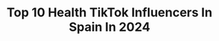 ---
title: Top 10 Health TikTok Influencers In Spain In 2024
description: >-
  Find top health TikTok influencers in Spain in 2024. Most popular hashtags: #healthy #fyp #chocolate #love.
platform: TikTok
hits: 34
text_top: Identify the top-rated TikTok influencers on inBeat.
text_bottom: Our search engine holds 34 TikTok influencers like this in Spain for you to collaborate.
profiles:
  - username: "healthbossbabes"
    fullname: >-
      Health Boss Babes
    bio: >-
      Balearic Babe ♋️🇳🇱🇬🇧🇪🇸 IG Katja_itsme_ Be a Health Boss You’re worth it!
    location: "Spain"
    followers: 3604
    engagement: 214
    commentsToLikes: 0.058837
    id: ckd09jj4hblno0j23yu1550sc
    verified: false
    hashtags: "#yogaflow, #flexibility, #yogagirl, #yogaasana"
  - username: "jonvenus"
    fullname: >-
      Jon Venus
    bio: >-
      Health, Growth & Good vibes ✨🌱
    location: "Spain"
    followers: 47400
    engagement: 567
    commentsToLikes: 0.030156
    id: ckavt376v5s5c0j23tjcn8zrk
    verified: false
    hashtags: "#healthyfood, #fitnessfreak, #highprotein, #veganrecipes"
  - username: "jorgesaludable"
    fullname: >-
      Jorge Saludable
    bio: >-
      Enfermero, dietista y pastelero. GANADOR 🥇 BAKE OFF ESPAÑA 🧁
    location: "Spain"
    followers: 441900
    engagement: 869
    commentsToLikes: 0.022327
    id: ck999slgke1ve0j7817mah4ez
    verified: false
    hashtags: "#chocolate, #asmr, #healthy, #recetas"
  - username: "tictacyummy"
    fullname: >-
      Tic tac yummy
    bio: >-
      Bienvenidos a mi Tik Tok 😋 Todas mis recetas en tictacyummy.com
    location: "Spain"
    followers: 208600
    engagement: 909
    commentsToLikes: 0.005895
    id: ck8uflsz229js0j78nevb01qx
    verified: false
    hashtags: "#snack, #chocolate, #tiktokchef, #yummy"
  - username: "stefaniaflorian"
    fullname: >-
      Stef aliocio
    bio: >-
      adviser #aliociorooms #aliociopension #hotelcercadelpuertohuelva 606 95 37 57
    location: "Spain"
    followers: 14500
    engagement: 257
    commentsToLikes: 0.023661
    id: ckd0okdf0hels0j23lvcq8can
    verified: false
    hashtags: "#dianasosoaca, #lifestyle, #espa, #fy"
  - username: "lauriky_00ruiz"
    fullname: >-
      Laura
    bio: >-
      Graphic designer, art and crafts lover 🌼 Dancer ✨ Spain 🇪🇸 20
    location: "Spain"
    followers: 32100
    engagement: 1370
    commentsToLikes: 0.042139
    id: ckb98cgpfrqoa0j23t2byru94
    verified: false
    hashtags: "#dance, #happy, #choreography, #humor"
  - username: "neet_52"
    fullname: >-
      whiteytowers52
    bio: >-
      Just here for fun but If I make you smile just once my job is done 😃
    location: "Spain"
    followers: 6063
    engagement: 382
    commentsToLikes: 0.167354
    id: ckbfbab6j362d0j239v4jljx8
    verified: false
    hashtags: "#hope, #boredom, #ifyoucanbeanythingbekind, #over50andfabulous"
  - username: "chrisyfacu"
    fullname: >-
      Chris & Facu
    bio: >-
      📸Instagram:@chrisyfacu 🎮Twitch: chrisyfacu 📩 contact.chrisfacu@gmail.com
    location: "Spain"
    followers: 2300000
    engagement: 1275
    commentsToLikes: 0.007671
    id: ck81s5f3fq4590j78htbafjm9
    verified: true
    hashtags: "#tutorial, #halloween, #comedia, #vlog"
  - username: "itziarcastro_"
    fullname: >-
      Itziar Castro
    bio: >-
      #actress #singer Goya en Vis a Vis, Campeones, Pieles. XHOXB, Blancanieves...
    location: "Spain"
    followers: 180700
    engagement: 972
    commentsToLikes: 0.023362
    id: ckb97tiz6qud50j235k7dc5gf
    verified: true
    hashtags: "#goyavisavis, #vacuna, #humor, #vaccine"
  - username: "paulasurfer"
    fullname: >-
      Paulasurfer
    bio: >-
      Surfgirl 🏄🏼‍♀️ 📍Cádiz 💪🏽Cancer Survivor🎀 Insta 📩: paubeachbum5
    location: "Spain"
    followers: 16100
    engagement: 575
    commentsToLikes: 0.052060
    id: ckbf6b20mvt9i0j23gka86eaz
    verified: false
    hashtags: "#nickiminaj, #beach, #cadiz, #photoshoot"
---